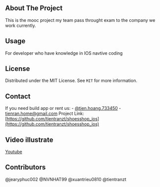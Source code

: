 <!-- ABOUT THE PROJECT -->
## About The Project
This is the mooc project my team pass throught exam to the company we work currently.

<!-- USAGE EXAMPLES -->
## Usage
For developer who have knowledge in IOS navtive coding

<!-- LICENSE -->
## License
Distributed under the MIT License. See `MIT` for more information.

<!-- CONTACT -->
## Contact
If you need build app or rent us: - [@tien.hoang.733450](https://www.facebook.com/tien.hoang.733450) - tienran.home@gmail.com
Project Link: [https://github.com/tientranzt/shoesshop_ios](https://github.com/tientranzt/shoesshop_ios)

## Video illustrate
[Youtube](https://www.youtube.com/watch?v=_AMEAggtev4733450)

## Contributors
@jearyphuc002
@NVNHAT99
@xuantrieu0810
@tientranzt





